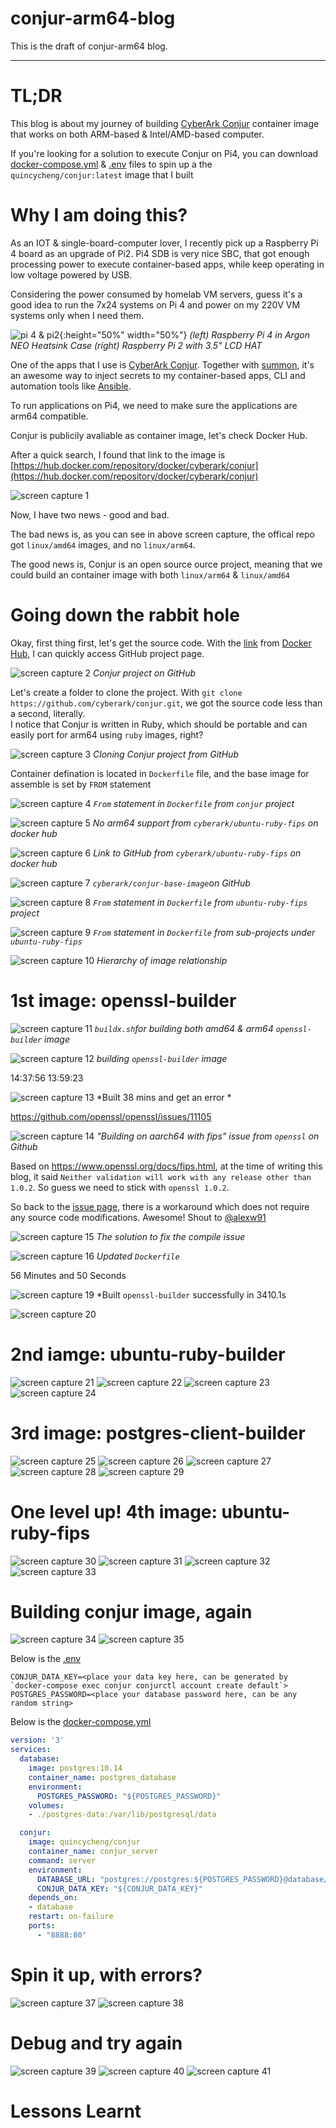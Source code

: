# conjur-arm64-blog

This is the draft of conjur-arm64 blog.

----

# TL;DR

This blog is about my journey of building [CyberArk Conjur](https://www.conjur.org/) container image that works on both ARM-based & Intel/AMD-based computer.

If you're looking for a solution to execute Conjur on Pi4, you can download [docker-compose.yml](docker-compose.yml) & [.env](.env) files to spin up a the `quincycheng/conjur:latest` image that I built

# Why I am doing this?

As an IOT & single-board-computer lover, I recently pick up a Raspberry Pi 4 board as an upgrade of Pi2.
Pi4 SDB is very nice SBC, that got enough processing power to execute container-based apps, while keep operating in low voltage powered by USB.

Considering the power consumed by homelab VM servers, guess it's a good idea to run the 7x24 systems on Pi 4 and power on my 220V VM systems only when I need them.

![pi 4 & pi2](./media/pi.jpg){:height="50%" width="50%"}
*(left) Raspberry Pi 4 in Argon NEO Heatsink Case (right) Raspberry Pi 2 with 3.5" LCD HAT*


One of the apps that I use is [CyberArk Conjur](https://www.conjur.org/).    Together with [summon](https://cyberark.github.io/summon/), it's an awesome way to inject secrets to my container-based apps, CLI and automation tools like [Ansible](https://galaxy.ansible.com/cyberark/conjur).

To run applications on Pi4, we need to make sure the applications are arm64 compatible.

Conjur is publicily avaliable as container image, let's check Docker Hub.

After a quick search, I found that link to the image is [https://hub.docker.com/repository/docker/cyberark/conjur](https://hub.docker.com/repository/docker/cyberark/conjur)

![screen capture 1](./media/conjur-arm64-1.png)

Now, I have two news - good and bad.

The bad news is, as you can see in above screen capture, the offical repo got `linux/amd64` images, and no `linux/arm64`.  

The good news is, Conjur is an open source ource project, meaning that we could build an container image with both `linux/arm64` & `linux/amd64`


# Going down the rabbit hole

Okay, first thing first, let's get the source code.
With the [link](https://github.com/cyberark/conjur) from [Docker Hub](https://hub.docker.com/repository/docker/cyberark/conjur), I can quickly access GitHub project page.   

![screen capture 2](./media/conjur-arm64-2.png)
*Conjur project on GitHub*


Let's create a folder to clone the project.
With `git clone https://github.com/cyberark/conjur.git`, we got the source code less than a second, literally.  
I notice that Conjur is written in Ruby, which should be portable and can easily port for arm64 using `ruby` images, right?

![screen capture 3](./media/conjur-arm64-3.png)
*Cloning Conjur project from GitHub*

Container defination is located in `Dockerfile` file, and the base image for assemble is set by `FROM` statement

![screen capture 4](./media/conjur-arm64-4.png)
*`From` statement in `Dockerfile` from `conjur` project*

![screen capture 5](./media/conjur-arm64-5.png)
*No arm64 support from `cyberark/ubuntu-ruby-fips` on docker hub*


![screen capture 6](./media/conjur-arm64-6.png)
*Link to GitHub from `cyberark/ubuntu-ruby-fips` on docker hub*


![screen capture 7](./media/conjur-arm64-7.png)
*`cyberark/conjur-base-image`on GitHub*


![screen capture 8](./media/conjur-arm64-8.png)
*`From` statement in `Dockerfile` from `ubuntu-ruby-fips` project*



![screen capture 9](./media/conjur-arm64-9.png)
*`From` statement in `Dockerfile` from sub-projects under `ubuntu-ruby-fips`*



![screen capture 10](./media/conjur-arm64-10.png)
*Hierarchy of image relationship*


# 1st image: openssl-builder

![screen capture 11](./media/conjur-arm64-11.png)
*`buildx.sh`for building both amd64 & arm64 `openssl-builder` image*

![screen capture 12](./media/conjur-arm64-12.png)
*building `openssl-builder` image*


14:37:56
13:59:23


![screen capture 13](./media/conjur-arm64-13.png)
*Built 38 mins and get an error *


https://github.com/openssl/openssl/issues/11105


![screen capture 14](./media/conjur-arm64-14.png)
*"Building on aarch64 with fips" issue from `openssl` on Github*

Based on https://www.openssl.org/docs/fips.html, at the time of writing this blog, it said `Neither validation will work with any release other than 1.0.2`.
So guess we need to stick with `openssl 1.0.2`.

So back to the [issue page](https://github.com/openssl/openssl/issues/11105), there is a workaround which does not require any source code modifications.
Awesome!   Shout to [@alexw91](https://github.com/alexw91)

![screen capture 15](./media/conjur-arm64-15.png)
*The solution to fix the compile issue*

![screen capture 16](./media/conjur-arm64-16.png)
*Updated `Dockerfile`*


56 Minutes and 50 Seconds


![screen capture 19](./media/conjur-arm64-19.png)
*Built `openssl-builder` successfully in 3410.1s

![screen capture 20](./media/conjur-arm64-20.png)

# 2nd iamge: ubuntu-ruby-builder

![screen capture 21](./media/conjur-arm64-21.png)
![screen capture 22](./media/conjur-arm64-22.png)
![screen capture 23](./media/conjur-arm64-23.png)
![screen capture 24](./media/conjur-arm64-24.png)

# 3rd image: postgres-client-builder

![screen capture 25](./media/conjur-arm64-25.png)
![screen capture 26](./media/conjur-arm64-26.png)
![screen capture 27](./media/conjur-arm64-27.png)
![screen capture 28](./media/conjur-arm64-28.png)
![screen capture 29](./media/conjur-arm64-29.png)

# One level up! 4th image: ubuntu-ruby-fips

![screen capture 30](./media/conjur-arm64-30.png)
![screen capture 31](./media/conjur-arm64-31.png)
![screen capture 32](./media/conjur-arm64-32.png)
![screen capture 33](./media/conjur-arm64-33.png)


# Building conjur image, again

![screen capture 34](./media/conjur-arm64-34.png)
![screen capture 35](./media/conjur-arm64-35.png)


Below is the [.env](.env)


```Shell
CONJUR_DATA_KEY=<place your data key here, can be generated by `docker-compose exec conjur conjurctl account create default`>
POSTGRES_PASSWORD=<place your database password here, can be any random string>
```

Below is the [docker-compose.yml](docker-compose.yml)

```yaml
version: '3'
services:
  database:
    image: postgres:10.14
    container_name: postgres_database
    environment:
      POSTGRES_PASSWORD: "${POSTGRES_PASSWORD}"
    volumes:
    - ./postgres-data:/var/lib/postgresql/data

  conjur:
    image: quincycheng/conjur
    container_name: conjur_server
    command: server
    environment:
      DATABASE_URL: "postgres://postgres:${POSTGRES_PASSWORD}@database/postgres"
      CONJUR_DATA_KEY: "${CONJUR_DATA_KEY}"
    depends_on:
    - database
    restart: on-failure
    ports:
      - "8888:80"
```

# Spin it up, with errors?

![screen capture 37](./media/conjur-arm64-37.png)
![screen capture 38](./media/conjur-arm64-38.png)

# Debug and try again

![screen capture 39](./media/conjur-arm64-39.png)
![screen capture 40](./media/conjur-arm64-40.png)
![screen capture 41](./media/conjur-arm64-41.png)

# Lessons Learnt



